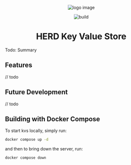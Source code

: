 <div align="center">

![logo image](./image.svg)

![build](https://img.shields.io/github/actions/workflow/status/defoeam/kvs/docker.yaml)

# HERD Key Value Store

</div>


Todo: Summary
## Features
// todo
## Future Development
// todo

## Building with Docker Compose

To start kvs locally, simply run:

```bash
docker compose up -d
```

and then to bring down the server, run:

```bash
docker compose down
```